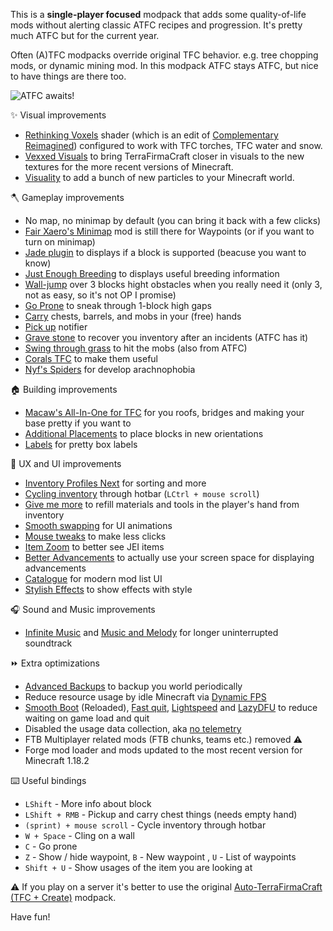 This is a **single-player focused** modpack that adds some quality-of-life mods without alerting classic ATFC recipes and progression. It's pretty much ATFC but for the current year.

Often (A)TFC modpacks override original TFC behavior. e.g. tree chopping mods, or dynamic mining mod. In this modpack ATFC stays ATFC, but nice to have things are there too.

![ATFC awaits!](https://cdn.modrinth.com/data/cached_images/e7c95425c6df50c7c57d925683fa92218868edbf.jpeg)

✨ Visual improvements

- [Rethinking Voxels](https://modrinth.com/shader/rethinking-voxels) shader (which is an edit of [Complementary Reimagined](https://www.complementary.dev/shaders/)) configured to work with TFC torches, TFC water and snow.
- [Vexxed Visuals](https://www.curseforge.com/minecraft/texture-packs/terrafirmacraft-vexxed-visuals) to bring TerraFirmaCraft closer in visuals to the new textures for the more recent versions of Minecraft.
- [Visuality](https://modrinth.com/mod/visuality-forge) to add a bunch of new particles to your Minecraft world.

🪓 Gameplay improvements

- No map, no minimap by default (you can bring it back with a few clicks)
- [Fair Xaero's Minimap](https://modrinth.com/mod/xaeros-minimap-fair) mod is still there for Waypoints (or if you want to turn on minimap)
- [Jade plugin](https://modrinth.com/mod/tfc-support-indicator) to displays if a block is supported (beacuse you want to know)
- [Just Enough Breeding](https://modrinth.com/mod/9Pk89J3g) to displays useful breeding information
- [Wall-jump](https://modrinth.com/mod/wall-jump-txf) over 3 blocks hight obstacles when you really need it (only 3, not as easy, so it's not OP I promise)
- [Go Prone](https://www.curseforge.com/minecraft/mc-mods/goprone) to sneak through 1-block high gaps
- [Carry](https://modrinth.com/mod/carry-on) chests, barrels, and mobs in your (free) hands
- [Pick up](https://www.curseforge.com/minecraft/mc-mods/pick-up-notifier) notifier
- [Grave stone](https://www.curseforge.com/minecraft/mc-mods/gravestone-mod) to recover you inventory after an incidents (ATFC has it)
- [Swing through grass](https://www.curseforge.com/minecraft/mc-mods/swingthroughgrass) to hit the mobs (also from ATFC)
- [Corals TFC](https://modrinth.com/mod/RzMcpTLU) to make them useful
- [Nyf's Spiders](https://modrinth.com/mod/dOGM7ccu) for develop arachnophobia

🏠 Building improvements

- [Macaw's All\-In\-One for TFC](https://www.curseforge.com/projects/908983) for you roofs, bridges and making your base pretty if you want to
- [Additional Placements](https://modrinth.com/mod/f5TwOKkb) to place blocks in new orientations
- [Labels](https://modrinth.com/mod/x6r7yhfi) for pretty box labels

🤌 UX and UI improvements

- [Inventory Profiles Next](https://modrinth.com/mod/O7RBXm3n) for sorting and more
- [Cycling inventory](https://modrinth.com/mod/hotbar-swapper) through hotbar (`LCtrl + mouse scroll`)
- [Give me more](https://modrinth.com/mod/6jabgqyV) to refill materials and tools in the player's hand from inventory
- [Smooth swapping](https://modrinth.com/mod/smooth-swapping) for UI animations
- [Mouse tweaks](https://modrinth.com/mod/mouse-tweaks) to make less clicks
- [Item Zoom](https://www.curseforge.com/projects/261725) to better see JEI items
- [Better Advancements](https://modrinth.com/mod/Q2OqKxDG) to actually use your screen space for displaying advancements
- [Catalogue](https://www.curseforge.com/projects/459701) for modern mod list UI
- [Stylish Effects](https://www.curseforge.com/projects/543661) to show effects with style

🎧 Sound and Music improvements

<!-- - [Sound Physics Remastered](https://www.curseforge.com/projects/535489) to hear where it's coming from -->
- [Infinite Music](https://www.curseforge.com/projects/291713) and [Music and Melody](https://www.curseforge.com/minecraft/texture-packs/music-and-melody) for longer uninterrupted soundtrack

⏩ Extra optimizations

- [Advanced Backups](https://modrinth.com/mod/Jrmoreqs) to backup you world periodically
- Reduce resource usage by idle Minecraft via [Dynamic FPS](https://modrinth.com/mod/dynamic-fps)
- [Smooth Boot](https://modrinth.com/mod/z53V2L4P) (Reloaded), [Fast quit](https://modrinth.com/mod/fastquit-forge), [Lightspeed](https://modrinth.com/mod/US93mifm) and [LazyDFU](https://www.curseforge.com/projects/460819) to reduce waiting on game load and quit
- Disabled the usage data collection, aka [no telemetry](https://modrinth.com/mod/no-telemetry)
- FTB Multiplayer related mods (FTB chunks, teams etc.) removed ⚠️
- Forge mod loader and mods updated to the most recent version for Minecraft 1.18.2

⌨️ Useful bindings

- `LShift` - More info about block
- `LShift + RMB` - Pickup and carry chest things (needs empty hand)
- `(sprint) + mouse scroll` - Cycle inventory through hotbar
- `W + Space` - Cling on a wall
- `C` - Go prone
- `Z` - Show / hide waypoint, `B` - New waypoint , `U` - List of waypoints
- `Shift + U` - Show usages of the item you are looking at

⚠️ If you play on a server it's better to use the original [Auto-TerraFirmaCraft (TFC + Create)](https://www.curseforge.com/minecraft/modpacks/auto-terrafirmacraft-tfc-create) modpack.

Have fun!
